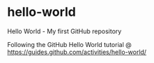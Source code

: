 # hello-world
Hello World - My first GitHub repository

Following the GitHub Hello World tutorial @ https://guides.github.com/activities/hello-world/
